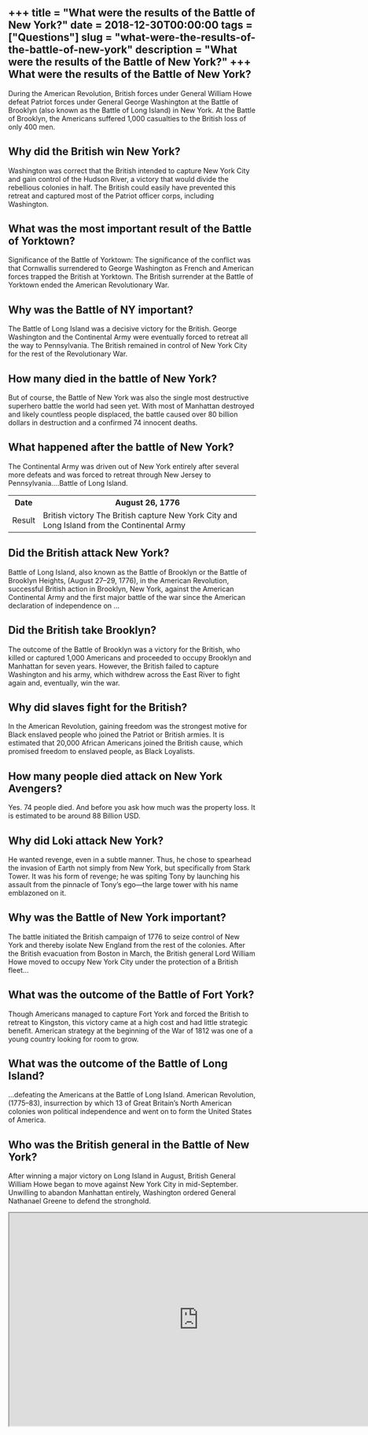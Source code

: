 +++
title = "What were the results of the Battle of New York?"
date = 2018-12-30T00:00:00
tags = ["Questions"]
slug = "what-were-the-results-of-the-battle-of-new-york"
description = "What were the results of the Battle of New York?"
+++
What were the results of the Battle of New York?
------------------------------------------------

During the American Revolution, British forces under General William Howe defeat Patriot forces under General George Washington at the Battle of Brooklyn (also known as the Battle of Long Island) in New York. At the Battle of Brooklyn, the Americans suffered 1,000 casualties to the British loss of only 400 men.

Why did the British win New York?
---------------------------------

Washington was correct that the British intended to capture New York City and gain control of the Hudson River, a victory that would divide the rebellious colonies in half. The British could easily have prevented this retreat and captured most of the Patriot officer corps, including Washington.

What was the most important result of the Battle of Yorktown?
-------------------------------------------------------------

Significance of the Battle of Yorktown: The significance of the conflict was that Cornwallis surrendered to George Washington as French and American forces trapped the British at Yorktown. The British surrender at the Battle of Yorktown ended the American Revolutionary War.

Why was the Battle of NY important?
-----------------------------------

The Battle of Long Island was a decisive victory for the British. George Washington and the Continental Army were eventually forced to retreat all the way to Pennsylvania. The British remained in control of New York City for the rest of the Revolutionary War.

How many died in the battle of New York?
----------------------------------------

But of course, the Battle of New York was also the single most destructive superhero battle the world had seen yet. With most of Manhattan destroyed and likely countless people displaced, the battle caused over 80 billion dollars in destruction and a confirmed 74 innocent deaths.

What happened after the battle of New York?
-------------------------------------------

The Continental Army was driven out of New York entirely after several more defeats and was forced to retreat through New Jersey to Pennsylvania….Battle of Long Island.

<table><tr><th>Date</th><th>August 26, 1776</th></tr><tr><td>Result</td><td>British victory The British capture New York City and Long Island from the Continental Army</td></tr></table>

Did the British attack New York?
--------------------------------

Battle of Long Island, also known as the Battle of Brooklyn or the Battle of Brooklyn Heights, (August 27–29, 1776), in the American Revolution, successful British action in Brooklyn, New York, against the American Continental Army and the first major battle of the war since the American declaration of independence on …

Did the British take Brooklyn?
------------------------------

The outcome of the Battle of Brooklyn was a victory for the British, who killed or captured 1,000 Americans and proceeded to occupy Brooklyn and Manhattan for seven years. However, the British failed to capture Washington and his army, which withdrew across the East River to fight again and, eventually, win the war.

Why did slaves fight for the British?
-------------------------------------

In the American Revolution, gaining freedom was the strongest motive for Black enslaved people who joined the Patriot or British armies. It is estimated that 20,000 African Americans joined the British cause, which promised freedom to enslaved people, as Black Loyalists.

How many people died attack on New York Avengers?
-------------------------------------------------

Yes. 74 people died. And before you ask how much was the property loss. It is estimated to be around 88 Billion USD.

Why did Loki attack New York?
-----------------------------

He wanted revenge, even in a subtle manner. Thus, he chose to spearhead the invasion of Earth not simply from New York, but specifically from Stark Tower. It was his form of revenge; he was spiting Tony by launching his assault from the pinnacle of Tony’s ego—the large tower with his name emblazoned on it.

Why was the Battle of New York important?
-----------------------------------------

The battle initiated the British campaign of 1776 to seize control of New York and thereby isolate New England from the rest of the colonies. After the British evacuation from Boston in March, the British general Lord William Howe moved to occupy New York City under the protection of a British fleet…

What was the outcome of the Battle of Fort York?
------------------------------------------------

Though Americans managed to capture Fort York and forced the British to retreat to Kingston, this victory came at a high cost and had little strategic benefit. American strategy at the beginning of the War of 1812 was one of a young country looking for room to grow.

What was the outcome of the Battle of Long Island?
--------------------------------------------------

…defeating the Americans at the Battle of Long Island. American Revolution, (1775–83), insurrection by which 13 of Great Britain’s North American colonies won political independence and went on to form the United States of America.

Who was the British general in the Battle of New York?
------------------------------------------------------

After winning a major victory on Long Island in August, British General William Howe began to move against New York City in mid-September. Unwilling to abandon Manhattan entirely, Washington ordered General Nathanael Greene to defend the stronghold.

<iframe allow="accelerometer; autoplay; clipboard-write; encrypted-media; gyroscope; picture-in-picture" allowfullscreen="" class="__youtube_prefs__  epyt-is-override  no-lazyload" data-no-lazy="1" data-origheight="433" data-origwidth="770" data-skipgform_ajax_framebjll="" height="433" id="_ytid_20392" loading="lazy" src="https://www.youtube.com/embed/dyk3bI_Y68Y?enablejsapi=1&autoplay=0&cc_load_policy=0&cc_lang_pref=&iv_load_policy=1&loop=0&modestbranding=0&rel=1&fs=1&playsinline=0&autohide=2&theme=dark&color=red&controls=1&" title="YouTube player" width="770"></iframe>